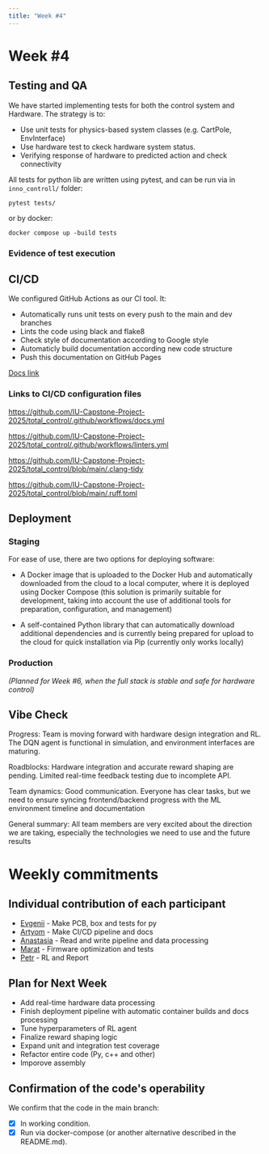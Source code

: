 ```yaml
---
title: "Week #4"
---
```


# Week #4

## Testing and QA


We have started implementing tests for both the control system and Hardware. The strategy is to:
- Use unit tests for physics-based system classes (e.g. CartPole, EnvInterface)
- Use hardware test to ckeck hardware system status.
- Verifying response of hardware to predicted action and check connectivity 

All tests for python lib are written using pytest, and can be run via in `inno_controll/` folder:
```
pytest tests/
```

or by docker:

```
docker compose up -build tests
```

### Evidence of test execution

<!-- Screenshots will go here later -->

## CI/CD

We configured GitHub Actions as our CI tool. It:
- Automatically runs unit tests on every push to the main and dev branches
- Lints the code using black and flake8
- Check style of documentation according to Google style
- Automaticly build documentation according new code structure
- Push this documentation on GitHub Pages

[Docs link](https://iu-capstone-project-2025.github.io/total_control/)

### Links to CI/CD configuration files

https://github.com/IU-Capstone-Project-2025/total_control/.github/workflows/docs.yml

https://github.com/IU-Capstone-Project-2025/total_control/.github/workflows/linters.yml

https://github.com/IU-Capstone-Project-2025/total_control/blob/main/.clang-tidy

https://github.com/IU-Capstone-Project-2025/total_control/blob/main/.ruff.toml

## Deployment

### Staging

For ease of use, there are two options for deploying software:

- A Docker image that is uploaded to the Docker Hub and automatically downloaded from the cloud to a local computer, where it is deployed using Docker Compose (this solution is primarily suitable for development, taking into account the use of additional tools for preparation, configuration, and management)

- A self-contained Python library that can automatically download additional dependencies and is currently being prepared for upload to the cloud for quick installation via Pip (currently only works locally)


### Production

*(Planned for Week #6, when the full stack is stable and safe for hardware control)*

## Vibe Check

Progress: Team is moving forward with hardware design integration and RL. The DQN agent is functional in simulation, and environment interfaces are maturing.

Roadblocks: Hardware integration and accurate reward shaping are pending. Limited real-time feedback testing due to incomplete API.

Team dynamics: Good communication. Everyone has clear tasks, but we need to ensure syncing frontend/backend progress with the ML environment timeline and documentation

General summary: All team members are very excited about the direction we are taking, especially the technologies we need to use and the future results

# Weekly commitments

## Individual contribution of each participant

- [Evgenii]() - Make PCB, box and tests for py
- [Artyom](https://github.com/IU-Capstone-Project-2025/total_control/commit/2d77f71c44007a1d604920881940c22b2d4c4f78) - Make CI/CD pipeline and docs
- [Anastasia](https://github.com/IU-Capstone-Project-2025/total_control/commit/ea22df737e36c3a01feb74946cd486dca1b6a630) - Read and write pipeline and data processing
- [Marat](https://github.com/IU-Capstone-Project-2025/total_control/commit/0273ab1e8bcf13460ab3e0583366fcf6cb4deb4d) - Firmware optimization and tests
- [Petr](https://github.com/IU-Capstone-Project-2025/total_control/commit/d87c531e82ee2dca2ba88e14a7f89c04cf4fd45b) - RL and Report


## Plan for Next Week

- Add real-time hardware data processing  
- Finish deployment pipeline with automatic container builds and docs processing 
- Tune hyperparameters of RL agent  
- Finalize reward shaping logic  
- Expand unit and integration test coverage
- Refactor entire code (Py, c++ and other)
- Imporove assembly

## Confirmation of the code's operability

We confirm that the code in the main branch:
- [x] In working condition.
- [x] Run via docker-compose (or another alternative described in the README.md).
